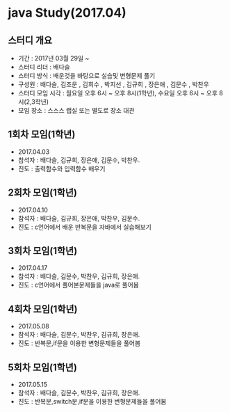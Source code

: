 # java Study(2017.04)

## 스터디 개요
 - 기간 : 2017년 03월 29일 ~
 - 스터디 리더 : 배다슬
 - 스터디 방식 : 배운것을 바탕으로 실습및 변형문제 풀기
 - 구성원 : 배다슬, 김조운 , 김희수 , 박지선 , 김규희 , 장은애 , 김문수 , 박찬우
 - 스터디 모임 시각 : 월요일 오후 6시 ~ 오후 8시(1학년), 수요일 오후 6시 ~ 오후 8시(2,3학년)
 - 모임 장소 : 스스스 랩실 또는 별도로 장소 대관

## 1회차 모임(1학년)
 - 2017.04.03
 - 참석자 : 배다슬, 김규희, 장은애, 김문수, 박찬우.
 - 진도 : 출력함수와 입력함수 배우기

## 2회차 모임(1학년)
 - 2017.04.10
 - 참석자 : 배다슬, 김규희, 장은애, 박찬우, 김문수.
 - 진도 : c언어에서 배운 반복문을 자바에서 실습해보기

## 3회차 모임(1학년)
 - 2017.04.17
 - 참석자 : 배다슬, 김문수, 박찬우, 김규희, 장은애.
 - 진도 : c언어에서 풀어본문제들을 java로 풀어봄

## 4회차 모임(1학년)
 - 2017.05.08
 - 참석자 : 배다슬, 김문수, 박찬우, 김규희, 장은애.
 - 진도 : 반복문,if문을 이용한 변형문제들을 풀어봄

## 5회차 모임(1학년)
 - 2017.05.15
 - 참석자 : 배다슬, 김문수, 박찬우, 김규희, 장은애.
 - 진도 : 반복문,switch문,if문을 이용한 변형문제들을 풀어봄

